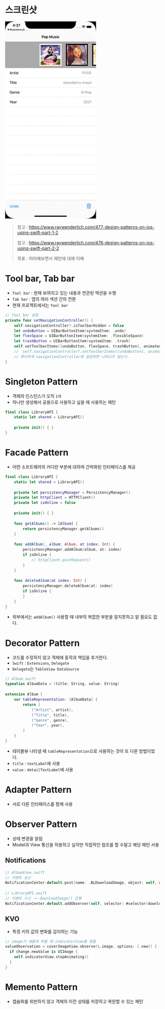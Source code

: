 # 스크린샷
![18](https://github.com/hhhan0315/Swift-30-Projects/blob/main/18_BlueLibrary/18.gif)


> 참고 : https://www.raywenderlich.com/477-design-patterns-on-ios-using-swift-part-1-2
> 
> 참고 : https://www.raywenderlich.com/476-design-patterns-on-ios-using-swift-part-2-2
> 
> 목표 : 따라해보면서 패턴에 대해 이해

# Tool bar, Tab bar

- `Tool bar` : 현재 보여지고 있는 내용과 연관된 액션을 수행
- `Tab bar` : 앱의 여러 섹션 간의 전환
- 현재 프로젝트에서는 `Tool bar`

```swift
// Tool bar 설정
private func setNavigationController() {
    self.navigationController?.isToolbarHidden = false
    let undoButton = UIBarButtonItem(systemItem: .undo)
    let flexSpace = UIBarButtonItem(systemItem: .flexibleSpace)
    let trashButton = UIBarButtonItem(systemItem: .trash)
    self.setToolbarItems([undoButton, flexSpace, trashButton], animated: true)
    //  self.navigationController?.setToolbarItems([undoButton], animated: true)
    // 특이하게 navigationController에 설정하면 나타나지 않는다.
}
```

# Singleton Pattern

- 객체의 인스턴스가 오직 `1개`
- 하나만 생성해서 공용으로 사용하고 싶을 때 사용하는 패턴

```swift
final class LibraryAPI {
    static let shared = LibraryAPI()
    
    private init() { }
}
```

# Facade Pattern

- 어떤 소프트웨어의 커다란 부분에 대하여 간략화된 인터페이스를 제공

```swift
final class LibraryAPI {
    static let shared = LibraryAPI()
    
    private let persistencyManager = PersistencyManager()
    private let httpClient = HTTPClient()
    private let isOnline = false
    
    private init() { }
    
    func getAlbums() -> [Album] {
        return persistencyManager.getAlbums()
    }
    
    func addAlbum(_ album: Album, at index: Int) {
        persistencyManager.addAlbum(album, at: index)
        if isOnline {
            // httpClient.postRequest()
        }
    }
    
    func deleteAlbum(at index: Int) {
        persistencyManager.deleteAlbum(at: index)
        if isOnline {
        }
    }
}
```

- 외부에서는 `addAlbum()` 사용할 때 내부의 복잡한 부분을 알지못하고 알 필요도 없다.


# Decorator Pattern

- 코드를 수정하지 않고 객체에 동작과 책임을 추가한다.
- `Swift` : `Extensions`, `Delegate`
- `Delegate`는 `TableView DataSource`

```swift
// Album.swift
typealias AlbumData = (title: String, value: String)

extension Album {
    var tableRepresentation: [AlbumData] {
        return [
            ("Artist", artist),
            ("Title", title),
            ("Genre", genre),
            ("Year", year),
        ]
    }
}
```

- 테이블뷰 나타낼 때 `tableRepresentation`으로 사용하는 것이 또 다른 방법이었다.
- `title` : `textLabel`에 사용
- `value` : `detailTextLabel`에 사용

# Adapter Pattern

- 서로 다른 인터페이스를 함께 사용
 

# Observer Pattern

- 상태 변경을 알림
- Model과 View 통신을 허용하고 싶지만 직접적인 참조를 할 수말고 해당 패턴 사용

## Notifications

```swift
// AlbumView.swift
// 이벤트 송신
NotificationCenter.default.post(name: .BLDownloadImage, object: self, userInfo: ["imageView": coverImageView ?? UIImage(), "coverUrl" : coverUrl])

// LibraryAPI.swift
// 이벤트 수신 -> downloadImage() 진행
NotificationCenter.default.addObserver(self, selector: #selector(downloadImage(_:)), name: .BLDownloadImage, object: nil)
```

## KVO

- 특정 키의 값의 변화를 감지하는 기능

```swift
// image가 새롭게 바뀔 때 indicatorView를 멈춤
valueObservation = coverImageView.observe(\.image, options: [.new]) { [unowned self] observed, change in
  if change.newValue is UIImage {
    self.indicatorView.stopAnimating()
  }
}
```

# Memento Pattern

- 캡슐화를 위반하지 않고 객체의 이전 상태를 저장하고 복원할 수 있는 패턴
